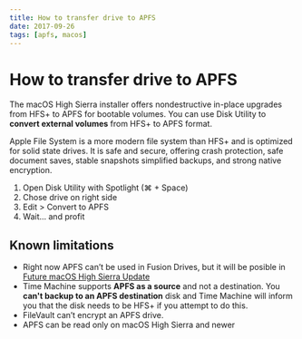 ```yaml
---
title: How to transfer drive to APFS
date: 2017-09-26
tags: [apfs, macos]
---
```


# How to transfer drive to APFS

The macOS High Sierra installer offers nondestructive in-place upgrades from HFS+ to APFS for bootable volumes. 
You can use Disk Utility to **convert external volumes** from HFS+ to APFS format.

Apple File System is a more modern file system than HFS+ and is optimized for solid state drives. It is 
safe and secure, offering crash protection, safe document saves, stable snapshots simplified backups,
and strong native encryption. 

1. Open Disk Utility with Spotlight (⌘ + Space)
2. Chose drive on right side
3. Edit > Convert to APFS
4. Wait... and profit

## Known limitations

* Right now APFS can’t be used in Fusion Drives, but it will be posible in [Future macOS High Sierra Update](https://www.macrumors.com/2017/09/25/apfs-fusion-drive-high-sierra-update/)
* Time Machine supports **APFS as a source** and not a destination. You **can't backup to an APFS destination** disk and Time Machine will inform you that the disk needs to be HFS+ if you attempt to do this.
* FileVault can’t encrypt an APFS drive.
* APFS can be read only on macOS High Sierra and newer
